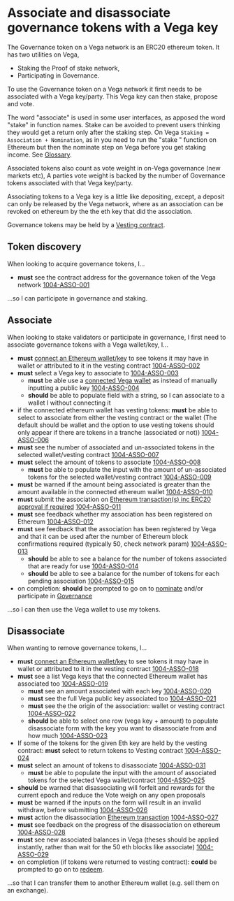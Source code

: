 # Associate and disassociate governance tokens with a Vega key

The Governance token on a Vega network is an ERC20 ethereum token. It has two utilities on Vega,

- Staking the Proof of stake network,
- Participating in Governance.

To use the Governance token on a Vega network it first needs to be associated with a Vega key/party. This Vega key can then stake, propose and vote.

The word "associate" is used in some user interfaces, as apposed the word "stake" in function names. Stake can be avoided to prevent users thinking they would get a return only after the staking step. On Vega `Staking = Association + Nomination`, as in you need to run the "stake " function on Ethereum but then the nominate step on Vega before you get staking income. See [Glossary](../glossaries/staking-and-governance.md).

Associated tokens also count as vote weight in on-Vega governance (new markets etc), A parties vote weight is backed by the number of Governance tokens associated with that Vega key/party.

Associating tokens to a Vega key is a little like depositing, except, a deposit can only be released by the Vega network, where as an association can be revoked on ethereum by the the eth key that did the association.

Governance tokens may be held by a [Vesting contract](1005-VEST-vesting.md).

## Token discovery

When looking to acquire governance tokens, I...

- **must** see the contract address for the governance token of the Vega network <a name="1004-ASSO-001" href="#1004-ASSO-001">1004-ASSO-001</a>

...so I can participate in governance and staking.

## Associate

When looking to stake validators or participate in governance, I first need to associate governance tokens with a Vega wallet/key, I...

- **must** [connect an Ethereum wallet/key](0004-EWAL-connect_ethereum_wallet.md) to see tokens it may have in wallet or attributed to it in the vesting contract <a name="1004-ASSO-002" href="#1004-ASSO-002">1004-ASSO-002</a>
- **must** select a Vega key to associate to <a name="1004-ASSO-003" href="#1004-ASSO-003">1004-ASSO-003</a>
  - **must** be able use a [connected Vega wallet](0002-WCON-connect_vega_wallet.md) as instead of manually inputting a public key <a name="1004-ASSO-004" href="#1004-ASSO-004">1004-ASSO-004</a>
  - **should** be able to populate field with a string, so I can associate to a wallet I without connecting it
- if the connected ethereum wallet has vesting tokens: **must** be able to select to associate from either the vesting contract or the wallet (The default should be wallet and the option to use vesting tokens should only appear if there are tokens in a tranche (associated or not)) <a name="1004-ASSO-006" href="#1004-ASSO-006">1004-ASSO-006</a>
- **must** see the number of associated and un-associated tokens in the selected wallet/vesting contract <a name="1004-ASSO-007" href="#1004-ASSO-007">1004-ASSO-007</a>
- **must** select the amount of tokens to associate <a name="1004-ASSO-008" href="#1004-ASSO-008">1004-ASSO-008</a>
  - **must** be able to populate the input with the amount of un-associated tokens for the selected wallet/vesting contract <a name="1004-ASSO-009" href="#1004-ASSO-009">1004-ASSO-009</a>
- **must** be warned if the amount being associated is greater than the amount available in the connected ethereum wallet <a name="1004-ASSO-010" href="#1004-ASSO-010">1004-ASSO-010</a>
- **must** submit the association on [Ethereum transaction(s) inc ERC20 approval if required](0005-ETXN-submit_ethereum_transaction.md) <a name="1004-ASSO-011" href="#1004-ASSO-011">1004-ASSO-011</a>
- **must** see feedback whether my association has been registered on Ethereum <a name="1004-ASSO-012" href="#1004-ASSO-012">1004-ASSO-012</a>
- **must** see feedback that the association has been registered by Vega and that it can be used after the number of Ethereum block confirmations required (typically 50, check network param) <a name="1004-ASSO-013" href="#1004-ASSO-013">1004-ASSO-013</a>
  - **should** be able to see a balance for the number of tokens associated that are ready for use <a name="1004-ASSO-014" href="#1004-ASSO-014">1004-ASSO-014</a>
  - **should** be able to see a balance for the number of tokens for each pending association <a name="1004-ASSO-015" href="#1004-ASSO-015">1004-ASSO-015</a>
- on completion: **should** be prompted to go on to [nominate](2001-STKE-staking.md) and/or participate in [Governance](1004-GOVE-governance_list.md)

...so I can then use the Vega wallet to use my tokens.

## Disassociate

When wanting to remove governance tokens, I...

- **must** [connect an Ethereum wallet/key](0004-EWAL-connect_ethereum_wallet.md) to see tokens it may have in wallet or attributed to it in the vesting contract <a name="1004-ASSO-018" href="#1004-ASSO-018">1004-ASSO-018</a>
- **must** see a list Vega keys that the connected Ethereum wallet has associated too <a name="1004-ASSO-019" href="#1004-ASSO-019">1004-ASSO-019</a>
  - **must** see an amount associated with each key <a name="1004-ASSO-020" href="#1004-ASSO-020">1004-ASSO-020</a>
  - **must** see the full Vega public key associated too <a name="1004-ASSO-021" href="#1004-ASSO-021">1004-ASSO-021</a>
  - **must** see the the origin of the association: wallet or vesting contract <a name="1004-ASSO-022" href="#1004-ASSO-022">1004-ASSO-022</a>
  - **should** be able to select one row (vega key + amount) to populate disassociate form with the key you want to disassociate from and how much <a name="1004-ASSO-023" href="#1004-ASSO-023">1004-ASSO-023</a>
- If some of the tokens for the given Eth key are held by the vesting contract: **must** select to return tokens to Vesting contract <a name="1004-ASSO-024" href="#1004-ASSO-024">1004-ASSO-024</a>
- **must** select an amount of tokens to disassociate <a name="1004-ASSO-031" href="#1004-ASSO-031">1004-ASSO-031</a>
  - **must** be able to populate the input with the amount of associated tokens for the selected Vega wallet/contract <a name="1004-ASSO-025" href="#1004-ASSO-025">1004-ASSO-025</a>
- **should** be warned that disassociating will forfeit and rewards for the current epoch and reduce the Vote weigh on any open proposals
- **must** be warned if the inputs on the form will result in an invalid withdraw, before submitting <a name="1004-ASSO-026" href="#1004-ASSO-026">1004-ASSO-026</a>
- **must** action the disassociation [Ethereum transaction](0005-ETXN-submit_ethereum_transaction.md) <a name="1004-ASSO-027" href="#1004-ASSO-027">1004-ASSO-027</a>
- **must** see feedback on the progress of the disassociation on ethereum <a name="1004-ASSO-028" href="#1004-ASSO-028">1004-ASSO-028</a>
- **must** see new associated balances in Vega (theses should be applied instantly, rather than wait for the 50 eth blocks like associate) <a name="1004-ASSO-029" href="#1004-ASSO-029">1004-ASSO-029</a>
- on completion (if tokens were returned to vesting contract): **could** be prompted to go on to [redeem](1001-VEST-vesting.md).

...so that I can transfer them to another Ethereum wallet (e.g. sell them on an exchange).
 